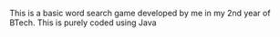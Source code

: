 This is a basic word search game developed by me in my 2nd year of BTech.
This is purely coded using Java
